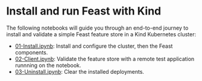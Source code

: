 # Install and run Feast with Kind

The following notebooks will guide you through an end-to-end journey to install and validate a simple Feast feature store in a 
Kind Kubernetes cluster:
* [01-Install.ipynb](./01-Install.ipynb): Install and configure the cluster, then the Feast components.
* [02-Client.ipynb](./02-Client.ipynb): Validate the feature store with a remote test application runnning on the notebook.
* [03-Uninstall.ipynb](./03-Uninstall.ipynb): Clear the installed deployments.
